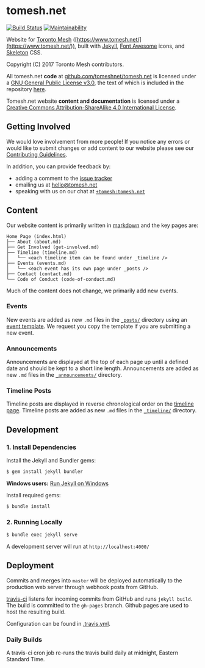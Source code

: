 # tomesh.net

[![Build Status](https://travis-ci.org/tomeshnet/tomesh.net.svg?branch=master)](https://travis-ci.org/tomeshnet/tomesh.net) [![Maintainability](https://api.codeclimate.com/v1/badges/f79aeccd728473735323/maintainability)](https://codeclimate.com/github/tomeshnet/tomesh.net/)

Website for [Toronto Mesh](https://www.tomesh.net/) ([https://www.tomesh.net/](https://www.tomesh.net/)), built with [Jekyll](https://jekyllrb.com/), [Font Awesome](http://fontawesome.io/) icons, and [Skeleton](http://getskeleton.com/) CSS.

Copyright (C) 2017 Toronto Mesh contributors.

All tomesh.net **code** at <a xmlns:cc="http://creativecommons.org/ns#" href="https://github.com/tomeshnet/tomesh.net/" property="cc:attributionName" rel="cc:attributionURL">github.com/tomeshnet/tomesh.net</a> is licensed under a <a rel="license" href="https://www.gnu.org/licenses/gpl.html">GNU General Public License v3.0</a>, the text of which is included in the repository [here](https://github.com/tomeshnet/tomesh.net/blob/master/LICENSE.md).

<span xmlns:dct="http://purl.org/dc/terms/" property="dct:title">Tomesh.net website</span> **content and documentation** is licensed under a <a rel="license" href="http://creativecommons.org/licenses/by-sa/4.0/">Creative Commons Attribution-ShareAlike 4.0 International License</a>.

## Getting Involved
We would love involvement from more people!
If you notice any errors or would like to submit changes or add content to our website please see our [Contributing Guidelines](https://github.com/tomeshnet/documents/blob/master/CONTRIBUTING.md).

In addition, you can provide feedback by:
* adding a comment to the [issue tracker](https://github.com/tomeshnet/tomesh.net/issues)
* emailing us at [hello@tomesh.net](mailto:hello@tomesh.net)
* speaking with us on our chat at [`+tomesh:tomesh.net`](https://chat.tomesh.net/#/group/+tomesh:tomesh.net)

## Content

Our website content is primarily written in [markdown](https://github.com/adam-p/markdown-here/wiki/Markdown-Cheatsheet) and the key pages are:

~~~
Home Page (index.html)
├── About (about.md)
├── Get Involved (get-involved.md)
├── Timeline (timeline.md)
│   └── <each timeline item can be found under _timeline />
├── Events (events.md)
│   └── <each event has its own page under _posts />
├── Contact (contact.md)
└── Code of Conduct (code-of-conduct.md)
~~~

Much of the content does not change, we primarily add new events.

### Events
New events are added as new `.md` files in the [`_posts/`](https://github.com/tomeshnet/tomesh.net/tree/master/_posts) directory using an [event template](https://github.com/tomeshnet/tomesh.net/tree/master/_posts/_event-template.md). We request you copy the template if you are submitting a new event.

### Announcements
Announcements are displayed at the top of each page up until a defined date and should be kept to a short line length. Announcements are added as new `.md` files in the [`_announcements/`](https://github.com/tomeshnet/tomesh.net/tree/master/_announcements) directory.

### Timeline Posts
Timeline posts are displayed in reverse chronological order on the [timeline page](https://tomesh.net/timeline). Timeline posts are added as new `.md` files in the [`_timeline/`](https://github.com/tomeshnet/tomesh.net/tree/master/_timeline) directory.


## Development

### 1. Install Dependencies

Install the Jekyll and Bundler gems:

```bash
$ gem install jekyll bundler
```
**Windows users:** [Run Jekyll on Windows](http://jekyll-windows.juthilo.com/)

Install required gems:

```bash
$ bundle install
```

### 2. Running Locally

```bash
$ bundle exec jekyll serve
```

A development server will run at `http://localhost:4000/`

## Deployment

Commits and merges into `master` will be deployed automatically to the production web server through webhook posts from GitHub.

[travis-ci](https://travis-ci.org) listens for incoming commits from GitHub and runs `jekyll build`. The build is committed to the `gh-pages` branch. Github pages are used to host the resulting build.

Configuration can be found in [.travis.yml](https://github.com/tomeshnet/tomesh.net/blob/master/.travis.yml).

### Daily Builds

A travis-ci cron job re-runs the travis build daily at midnight, Eastern Standard Time. 
